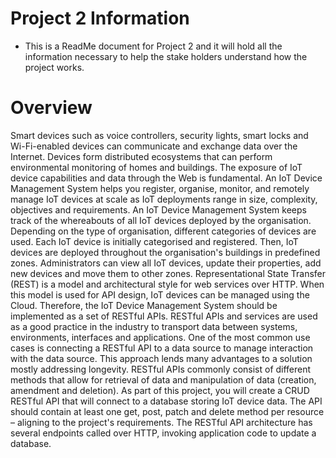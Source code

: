 #  Project 2 Information
- This is a ReadMe document for Project 2 and it will hold all the information necessary to help the stake holders understand how the project works.
#  Overview
Smart devices such as voice controllers, security lights, smart locks and Wi-Fi-enabled devices can communicate and exchange data over the Internet. Devices form distributed ecosystems that can perform environmental monitoring of homes and buildings. The exposure of IoT device capabilities and data through the Web is fundamental. An IoT Device Management System helps you register, organise, monitor, and remotely manage IoT devices at scale as IoT deployments range in size, complexity, objectives and requirements. An IoT Device Management System keeps track of the whereabouts of all IoT devices deployed by the organisation. Depending on the type of organisation, different categories of devices are used. Each IoT device is initially categorised and registered. Then, IoT devices are deployed throughout the organisation's buildings in predefined zones. Administrators can view all IoT devices, update their properties, add new devices and move them to other zones. Representational State Transfer (REST) is a model and architectural style for web services over HTTP. When this model is used for API design, IoT devices can be managed using the Cloud. Therefore, the IoT Device Management System should be implemented as a set of RESTful APIs. RESTful APIs and services are used as a good practice in the industry to transport data between systems, environments, interfaces and applications. One of the most common use cases is connecting a RESTful API to a data source to manage interaction with the data source. This approach lends many advantages to a solution mostly addressing longevity. RESTful APIs commonly consist of different methods that allow for retrieval of data and manipulation of data (creation, amendment and deletion). As part of this project, you will create a CRUD RESTful API that will connect to a database storing IoT device data. The API should contain at least one get, post, patch and delete method per resource – aligning to the project's requirements. The RESTful API architecture has several endpoints called over HTTP, invoking application code to update a database.

